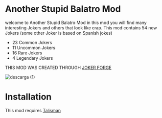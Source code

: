 # Another Stupid Balatro Mod
welcome to Another Stupid Balatro Mod in this mod you will find many interesting Jokers and others that look like crap. This mod contains 54 new Jokers
(some other Joker is based on Spanish jokes)
- 23 Common Jokers
- 11 Uncommon Jokers
- 16 Rare Jokers
- 4 Legendary Jokers


THIS MOD WAS CREATED THROUGH [JOKER FORGE](https://jokerforge.jaydchw.com/overview)


![descarga (1)](https://github.com/user-attachments/assets/b925f4b5-bc8a-4b36-afa7-a3d8313ab547)
# Installation
This mod requires [Talisman](https://github.com/SpectralPack/Talisman)
